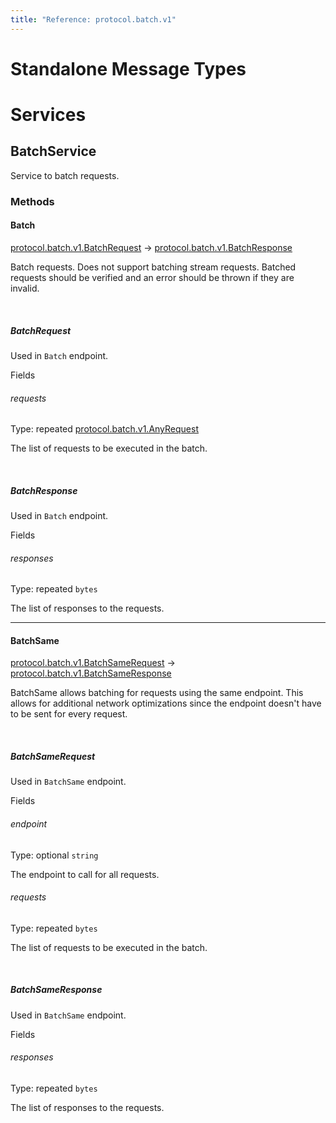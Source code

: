 ```yaml
---
title: "Reference: protocol.batch.v1"
---
```

# Standalone Message Types 

# Services 

## <span class="codicon codicon-symbol-class symbol-class"></span>BatchService

Service to batch requests.
### Methods

#### <span class="codicon codicon-symbol-method symbol-method"></span>Batch
[protocol.batch.v1.BatchRequest](#batchrequest) -> [protocol.batch.v1.BatchResponse](#batchresponse)

Batch requests.
Does not support batching stream requests.
Batched requests should be verified and an error should be thrown if they
are invalid.

<br/>

##### <span class="codicon codicon-symbol-structure symbol-structure"></span>BatchRequest
Used in `Batch` endpoint.

<span class="h5" aria-level="5">Fields</span>
###### <span class="codicon codicon-symbol-field symbol-field"></span>requests
Type: repeated [protocol.batch.v1.AnyRequest](#anyrequest)

The list of requests to be executed in the batch.


<br/>

##### <span class="codicon codicon-symbol-structure symbol-structure"></span>BatchResponse
Used in `Batch` endpoint.

<span class="h5" aria-level="5">Fields</span>
###### <span class="codicon codicon-symbol-field symbol-field"></span>responses
Type: repeated `bytes`

The list of responses to the requests.

------
#### <span class="codicon codicon-symbol-method symbol-method"></span>BatchSame
[protocol.batch.v1.BatchSameRequest](#batchsamerequest) -> [protocol.batch.v1.BatchSameResponse](#batchsameresponse)

BatchSame allows batching for requests using the same endpoint.
This allows for additional network optimizations since the endpoint doesn't
have to be sent for every request.

<br/>

##### <span class="codicon codicon-symbol-structure symbol-structure"></span>BatchSameRequest
Used in `BatchSame` endpoint.

<span class="h5" aria-level="5">Fields</span>
###### <span class="codicon codicon-symbol-field symbol-field"></span>endpoint
Type: optional `string`

The endpoint to call for all requests.
###### <span class="codicon codicon-symbol-field symbol-field"></span>requests
Type: repeated `bytes`

The list of requests to be executed in the batch.


<br/>

##### <span class="codicon codicon-symbol-structure symbol-structure"></span>BatchSameResponse
Used in `BatchSame` endpoint.

<span class="h5" aria-level="5">Fields</span>
###### <span class="codicon codicon-symbol-field symbol-field"></span>responses
Type: repeated `bytes`

The list of responses to the requests.


